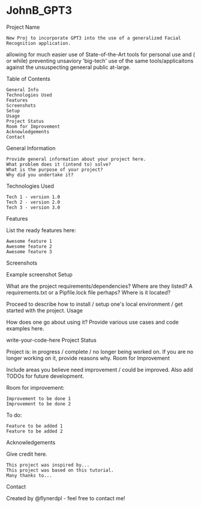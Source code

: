 # JohnB_GPT3
Project Name

    New Proj to incorporate GPT3 into the use of a generalized Facial Recognition application.
allowing for much easier use of State-of-the-Art tools for personal use and ( or while) preventing unsaviory 'big-tech' use of the same tools/applicaitons against the unsuspecting geneeral public at-large.

Table of Contents

    General Info
    Technologies Used
    Features
    Screenshots
    Setup
    Usage
    Project Status
    Room for Improvement
    Acknowledgements
    Contact

General Information

    Provide general information about your project here.
    What problem does it (intend to) solve?
    What is the purpose of your project?
    Why did you undertake it?

Technologies Used

    Tech 1 - version 1.0
    Tech 2 - version 2.0
    Tech 3 - version 3.0

Features

List the ready features here:

    Awesome feature 1
    Awesome feature 2
    Awesome feature 3

Screenshots

Example screenshot
Setup

What are the project requirements/dependencies? Where are they listed? A requirements.txt or a Pipfile.lock file perhaps? Where is it located?

Proceed to describe how to install / setup one's local environment / get started with the project.
Usage

How does one go about using it? Provide various use cases and code examples here.

write-your-code-here
Project Status

Project is: in progress / complete / no longer being worked on. If you are no longer working on it, provide reasons why.
Room for Improvement

Include areas you believe need improvement / could be improved. Also add TODOs for future development.

Room for improvement:

    Improvement to be done 1
    Improvement to be done 2

To do:

    Feature to be added 1
    Feature to be added 2

Acknowledgements

Give credit here.

    This project was inspired by...
    This project was based on this tutorial.
    Many thanks to...

Contact

Created by @flynerdpl - feel free to contact me!
